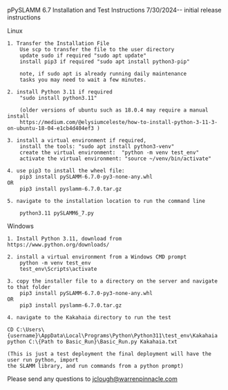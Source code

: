 pPySLAMM 6.7 Installation and Test Instructions
7/30/2024--  initial release instructions

Linux 

    1. Transfer the Installation File
        Use scp to transfer the file to the user directory
        update sudo if required "sudo apt update"
        install pip3 if required "sudo apt install python3-pip"
        
        note, if sudo apt is already running daily maintenance
        tasks you may need to wait a few minutes.
        
    2. install Python 3.11 if required
        "sudo install python3.11"
        
        (older versions of ubuntu such as 18.0.4 may require a manual install  
        https://medium.com/@elysiumceleste/how-to-install-python-3-11-3-on-ubuntu-18-04-e1cb4d404ef3 )
    
    3. install a virtual environment if required, 
        install the tools: "sudo apt install python3-venv"
        create the virtual environment:  "python -m venv test_env"
        activate the virtual environment: "source ~/venv/bin/activate"

    4. use pip3 to install the wheel file:  
        pip3 install pySLAMM-6.7.0-py3-none-any.whl  
    OR 
        pip3 install pyslamm-6.7.0.tar.gz

    5. navigate to the installation location to run the command line
        
        python3.11 pySLAMM6_7.py

    


Windows

    1. Install Python 3.11, download from https://www.python.org/downloads/
    
    2. install a virtual environment from a Windows CMD prompt
        python -m venv test_env
        test_env\Scripts\activate
        
    3. copy the installer file to a directory on the server and navigate to that folder
        pip3 install pySLAMM-6.7.0-py3-none-any.whl  
    OR 
        pip3 install pyslamm-6.7.0.tar.gz
        
    4. navigate to the Kakahaia directory to run the test
    
    CD C:\Users\{username}\AppData\Local\Programs\Python\Python311\test_env\Kakahaia
    python C:\{Path to Basic_Run}\Basic_Run.py Kakahaia.txt
        
    (This is just a test deployment the final deployment will have the user run python, import 
    the SLAMM library, and run commands from a python prompt)
        
Please send any questions to jclough@warrenpinnacle.com